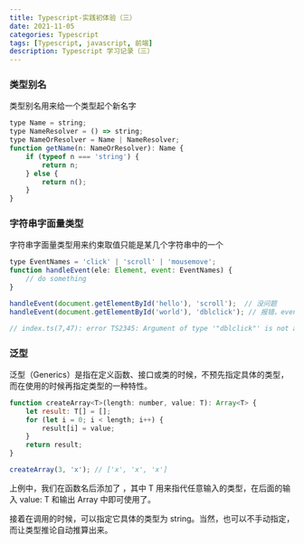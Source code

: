 ```yaml
---
title: Typescript-实践初体验（三）
date: 2021-11-05
categories: Typescript
tags: [Typescript, javascript, 前端]
description: Typescript 学习记录（三）
---
```


<a name="a7OwN"></a>

### 类型别名

类型别名用来给一个类型起个新名字

<!--more-->
```javascript
type Name = string;
type NameResolver = () => string;
type NameOrResolver = Name | NameResolver;
function getName(n: NameOrResolver): Name {
    if (typeof n === 'string') {
        return n;
    } else {
        return n();
    }
}
```

### 字符串字面量类型
字符串字面量类型用来约束取值只能是某几个字符串中的一个
```javascript
type EventNames = 'click' | 'scroll' | 'mousemove';
function handleEvent(ele: Element, event: EventNames) {
    // do something
}

handleEvent(document.getElementById('hello'), 'scroll');  // 没问题
handleEvent(document.getElementById('world'), 'dblclick'); // 报错，event 不能为 'dblclick'

// index.ts(7,47): error TS2345: Argument of type '"dblclick"' is not assignable to parameter of type 'EventNames'.
```

### 泛型
泛型（Generics）是指在定义函数、接口或类的时候，不预先指定具体的类型，而在使用的时候再指定类型的一种特性。
```javascript
function createArray<T>(length: number, value: T): Array<T> {
    let result: T[] = [];
    for (let i = 0; i < length; i++) {
        result[i] = value;
    }
    return result;
}

createArray(3, 'x'); // ['x', 'x', 'x']
```
上例中，我们在函数名后添加了 <T>，其中 T 用来指代任意输入的类型，在后面的输入 value: T 和输出 Array<T> 中即可使用了。

接着在调用的时候，可以指定它具体的类型为 string。当然，也可以不手动指定，而让类型推论自动推算出来。